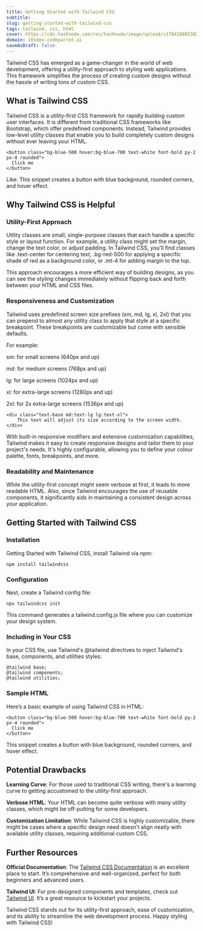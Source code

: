 ```yaml
---
title: Getting Started with Tailwind CSS
subtitle:
slug: getting-started-with-tailwind-css
tags: tailwind, css, html
cover: https://cdn.hashnode.com/res/hashnode/image/upload/v1704188053024/SOdhb7U6O.png?auto=format
domain: 10xdev.codeparrot.ai
saveAsDraft: false
---
```



Tailwind CSS has emerged as a game-changer in the world of web development, offering a utility-first approach to styling web applications. This framework simplifies the process of creating custom designs without the hassle of writing tons of custom CSS.

## What is Tailwind CSS

Tailwind CSS is a utility-first CSS framework for rapidly building custom user interfaces. It is different from traditional CSS frameworks like Bootstrap, which offer predefined components. Instead, Tailwind provides low-level utility classes that enable you to build completely custom designs without ever leaving your HTML.

```
<button class="bg-blue-500 hover:bg-blue-700 text-white font-bold py-2 px-4 rounded">
  Click me
</button>
```


Like: This snippet creates a button with blue background, rounded corners, and hover effect.

## Why Tailwind CSS is Helpful

### Utility-First Approach

Utility classes are small, single-purpose classes that each handle a specific style or layout function. For example, a utility class might set the margin, change the text color, or adjust padding. In Tailwind CSS, you'll find classes like .text-center for centering text, .bg-red-500 for applying a specific shade of red as a background color, or .mt-4 for adding margin to the top.

This approach encourages a more efficient way of building designs, as you can see the styling changes immediately without flipping back and forth between your HTML and CSS files.

### Responsiveness and Customization

Tailwind uses predefined screen size prefixes (sm, md, lg, xl, 2xl) that you can prepend to almost any utility class to apply that style at a specific breakpoint. These breakpoints are customizable but come with sensible defaults.

For example:

sm: for small screens (640px and up)

md: for medium screens (768px and up)

lg: for large screens (1024px and up)

xl: for extra-large screens (1280px and up)

2xl: for 2x extra-large screens (1536px and up)

```
<div class="text-base md:text-lg lg:text-xl">
    This text will adjust its size according to the screen width.
</div>
```

With built-in responsive modifiers and extensive customization capabilities, Tailwind makes it easy to create responsive designs and tailor them to your project's needs. It's highly configurable, allowing you to define your colour palette, fonts, breakpoints, and more.

### Readability and Maintenance

While the utility-first concept might seem verbose at first, it leads to more readable HTML. Also, since Tailwind encourages the use of reusable components, it significantly aids in maintaining a consistent design across your application.

## Getting Started with Tailwind CSS

### Installation

Getting Started with Tailwind CSS, install Tailwind via npm:

```
npm install tailwindcss
```

### Configuration

Next, create a Tailwind config file:

```
npx tailwindcss init
```

This command generates a tailwind.config.js file where you can customize your design system.

### Including in Your CSS

In your CSS file, use Tailwind's @tailwind directives to inject Tailwind's base, components, and utilities styles:

```
@tailwind base;
@tailwind components;
@tailwind utilities;
```

### Sample HTML

Here’s a basic example of using Tailwind CSS in HTML:

```
<button class="bg-blue-500 hover:bg-blue-700 text-white font-bold py-2 px-4 rounded">
  Click me
</button>
```

This snippet creates a button with blue background, rounded corners, and hover effect.

## Potential Drawbacks

**Learning Curve**: For those used to traditional CSS writing, there's a learning curve to getting accustomed to the utility-first approach.

**Verbose HTML**: Your HTML can become quite verbose with many utility classes, which might be off-putting for some developers.

**Customization Limitation**: While Tailwind CSS is highly customizable, there might be cases where a specific design need doesn't align neatly with available utility classes, requiring additional custom CSS.

## Further Resources

**Official Documentation**: The [Tailwind CSS Documentation](https://tailwindcss.com/) is an excellent place to start. It’s comprehensive and well-organized, perfect for both beginners and advanced users.

**Tailwind UI**: For pre-designed components and templates, check out [Tailwind UI](https://tailwindui.com/). It’s a great resource to kickstart your projects.

Tailwind CSS stands out for its utility-first approach, ease of customization, and its ability to streamline the web development process. Happy styling with Tailwind CSS!